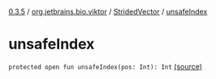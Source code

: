 [0.3.5](../../index.md) / [org.jetbrains.bio.viktor](../index.md) / [StridedVector](index.md) / [unsafeIndex](.)

# unsafeIndex

`protected open fun unsafeIndex(pos: Int): Int` [(source)](https://github.com/JetBrains-Research/viktor/blob/0.3.5/src/main/kotlin/org/jetbrains/bio/viktor/StridedVector.kt#L67)